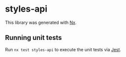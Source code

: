 # styles-api

This library was generated with [Nx](https://nx.dev).

## Running unit tests

Run `nx test styles-api` to execute the unit tests via [Jest](https://jestjs.io).
